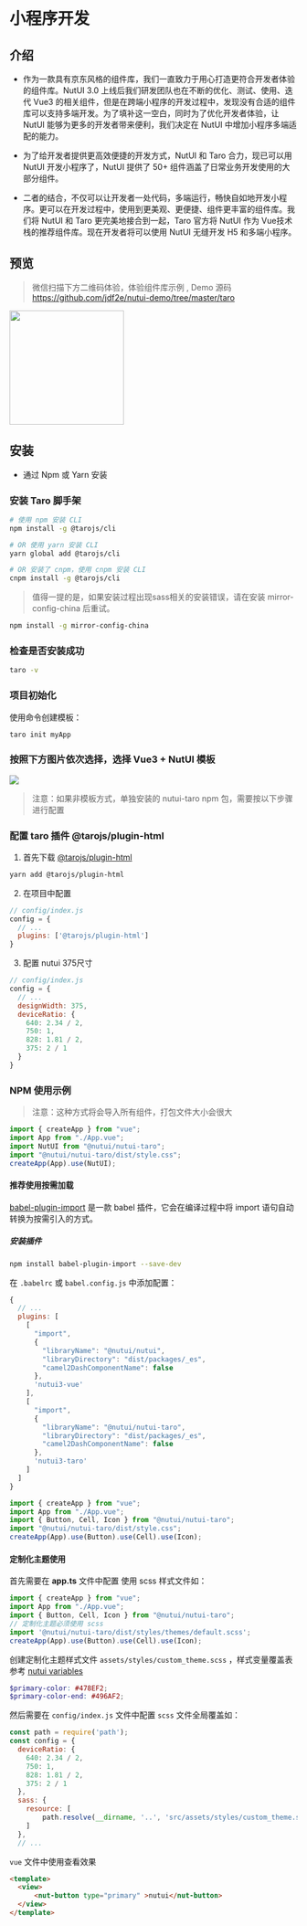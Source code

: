 # 小程序开发

## 介绍

* 作为一款具有京东风格的组件库，我们一直致力于用心打造更符合开发者体验的组件库。NutUI 3.0 上线后我们研发团队也在不断的优化、测试、使用、迭代 Vue3 的相关组件，但是在跨端小程序的开发过程中，发现没有合适的组件库可以支持多端开发。为了填补这一空白，同时为了优化开发者体验，让 NutUI 能够为更多的开发者带来便利，我们决定在 NutUI 中增加小程序多端适配的能力。

* 为了给开发者提供更高效便捷的开发方式，NutUI 和 Taro 合力，现已可以用 NutUI 开发小程序了，NutUI 提供了 50+ 组件涵盖了日常业务开发使用的大部分组件。

* 二者的结合，不仅可以让开发者一处代码，多端运行，畅快自如地开发小程序。更可以在开发过程中，使用到更美观、更便捷、组件更丰富的组件库。我们将 NutUI 和 Taro 更完美地接合到一起，Taro 官方将 NutUI 作为 Vue技术栈的推荐组件库。现在开发者将可以使用 NutUI 无缝开发 H5 和多端小程序。

## 预览


> 微信扫描下方二维码体验，体验组件库示例 , Demo 源码  https://github.com/jdf2e/nutui-demo/tree/master/taro

<img width="200" src="https://storage.360buyimg.com/jdc-article/gh_f2231eb941be_258.jpg" />

## 安装

* 通过 Npm 或 Yarn 安装

### 安装 Taro 脚手架

``` bash
# 使用 npm 安装 CLI
npm install -g @tarojs/cli

# OR 使用 yarn 安装 CLI
yarn global add @tarojs/cli

# OR 安装了 cnpm，使用 cnpm 安装 CLI
cnpm install -g @tarojs/cli
```

> 值得一提的是，如果安装过程出现sass相关的安装错误，请在安装 mirror-config-china 后重试。

``` bash
npm install -g mirror-config-china
```

### 检查是否安装成功

``` bash
taro -v
```

### 项目初始化

使用命令创建模板：

``` bash
taro init myApp
```

### 按照下方图片依次选择，选择 Vue3 + NutUI 模板

<img src="https://storage.360buyimg.com/jdc-article/taro.jpg" />

> 注意：如果非模板方式，单独安装的 nutui-taro npm 包，需要按以下步骤进行配置

### 配置 taro 插件 @tarojs/plugin-html

1. 首先下载 [@tarojs/plugin-html](https://taro-docs.jd.com/taro/docs/use-h5/)
``` bash
yarn add @tarojs/plugin-html
```
2. 在项目中配置
``` javascript
// config/index.js
config = {
  // ...
  plugins: ['@tarojs/plugin-html']
}
```
3. 配置 nutui 375尺寸
``` javascript
// config/index.js
config = {
  // ...
  designWidth: 375,
  deviceRatio: {
    640: 2.34 / 2,
    750: 1,
    828: 1.81 / 2,
    375: 2 / 1
  }
}
```

### NPM 使用示例

> 注意：这种方式将会导入所有组件，打包文件大小会很大

```javascript
import { createApp } from "vue";
import App from "./App.vue";
import NutUI from "@nutui/nutui-taro";
import "@nutui/nutui-taro/dist/style.css";
createApp(App).use(NutUI);
```


#### 推荐使用按需加载

[babel-plugin-import](https://github.com/ant-design/babel-plugin-import) 是一款 babel 插件，它会在编译过程中将 import 语句自动转换为按需引入的方式。
##### 安装插件
``` bash
npm install babel-plugin-import --save-dev
```

在 `.babelrc` 或 `babel.config.js` 中添加配置：
``` javascript
{
  // ...
  plugins: [
    [
      "import",
      {
        "libraryName": "@nutui/nutui",
        "libraryDirectory": "dist/packages/_es",
        "camel2DashComponentName": false
      },
      'nutui3-vue'
    ],
    [
      "import",
      {
        "libraryName": "@nutui/nutui-taro",
        "libraryDirectory": "dist/packages/_es",
        "camel2DashComponentName": false
      },
      'nutui3-taro'
    ]
  ]
}
```

```javascript
import { createApp } from "vue";
import App from "./App.vue";
import { Button, Cell, Icon } from "@nutui/nutui-taro";
import "@nutui/nutui-taro/dist/style.css";
createApp(App).use(Button).use(Cell).use(Icon);
```



#### 定制化主题使用

首先需要在 **app.ts** 文件中配置 使用 scss 样式文件如：

```javascript
import { createApp } from "vue";
import App from "./App.vue";
import { Button, Cell, Icon } from "@nutui/nutui-taro";
// 定制化主题必须使用 scss 
import '@nutui/nutui-taro/dist/styles/themes/default.scss';
createApp(App).use(Button).use(Cell).use(Icon);
```

创建定制化主题样式文件 ```assets/styles/custom_theme.scss``` ，样式变量覆盖表参考 [nutui variables](https://github.com/jdf2e/nutui/blob/next/src/packages/styles/variables.scss)
``` scss
$primary-color: #478EF2;
$primary-color-end: #496AF2;
```



然后需要在 `config/index.js` 文件中配置 `scss` 文件全局覆盖如：

``` javascript
const path = require('path');
const config = {
  deviceRatio: {
    640: 2.34 / 2,
    750: 1,
    828: 1.81 / 2,
    375: 2 / 1
  },
  sass: {
    resource: [
        path.resolve(__dirname, '..', 'src/assets/styles/custom_theme.scss')
    ]
  },
  // ...
```

`vue` 文件中使用查看效果

``` html
<template>
  <view>
      <nut-button type="primary" >nutui</nut-button>
  </view>
</template>
```